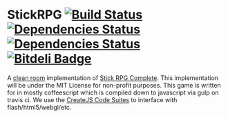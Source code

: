 # StickRPG [![Build Status](https://travis-ci.org/tsteinholz/StickRPG.svg?branch=master)](https://travis-ci.org/tsteinholz/StickRPG) [![Dependencies Status](https://david-dm.org/tsteinholz/stickrpg.svg)](https://david-dm.org/tsteinholz/stickrpg) [![Dependencies Status](https://david-dm.org/tsteinholz/stickrpg/dev-status.svg)](https://david-dm.org/tsteinholz/stickrpg) [![Bitdeli Badge](https://d2weczhvl823v0.cloudfront.net/tsteinholz/stickrpg/trend.png)](https://bitdeli.com/free "Bitdeli Badge")

A [clean room](https://en.wikipedia.org/wiki/Clean_room_design) implementation of [Stick RPG Complete](http://www.xgenstudios.com/game.php?keyword=stickrpg). This implementation will be under the MIT License for non-profit purposes. This game is written for in mostly coffeescript which is compiled down to javascript via gulp on travis ci. We use the [CreateJS Code Suites](http://createjs.com) to interface with flash/html5/webgl/etc.

